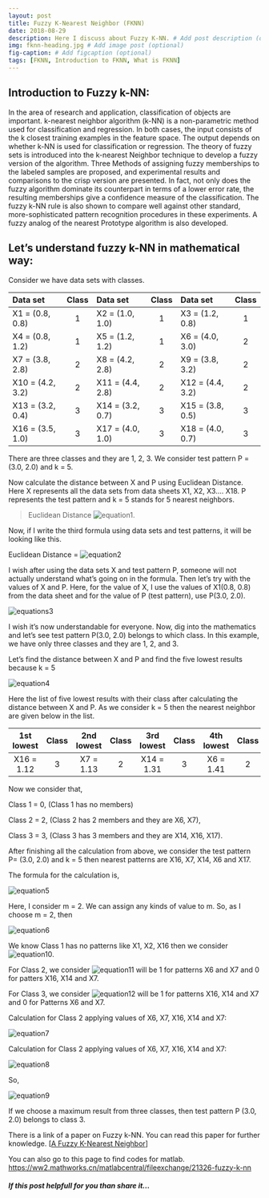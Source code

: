 ```yaml
---
layout: post
title: Fuzzy K-Nearest Neighbor (FKNN)
date: 2018-08-29 
description: Here I discuss about Fuzzy K-NN. # Add post description (optional)
img: fknn-heading.jpg # Add image post (optional)
fig-caption: # Add figcaption (optional)
tags: [FKNN, Introduction to FKNN, What is FKNN]
---
```


## Introduction to Fuzzy k-NN:
In the area of research and application, classification of objects are important. k-nearest neighbor algorithm (k-NN) is a non-parametric method used for classification and regression. In both cases, the input consists of the k closest training examples in the feature space. The output depends on whether k-NN is used for classification or regression. The theory of fuzzy sets is introduced into the k-nearest Neighbor technique to develop a fuzzy version of the algorithm. Three Methods of assigning fuzzy memberships to the labeled samples are proposed, and experimental results and comparisons to the crisp version are presented. In fact, not only does the fuzzy algorithm dominate its counterpart in terms of a lower error rate, the resulting memberships give a confidence measure of the classification. The fuzzy k-NN rule is also shown to compare well against other standard, more-sophisticated pattern recognition procedures in these experiments. A fuzzy analog of the nearest Prototype algorithm is also developed.  


## Let’s understand fuzzy k-NN in mathematical way:

Consider we have data sets with classes.

| Data set | Class | Data set | Class	| Data set | Class |
| :------- | :---: | :------- | :---: | :------- | :---: |
| X1 = (0.8, 0.8) |	1	| X2 = (1.0, 1.0) | 1 | X3 = (1.2, 0.8) | 1 |
| X4 = (0.8, 1.2) |	1	| X5 = (1.2, 1.2) | 1 | X6 = (4.0, 3.0)	| 2 |
| X7 = (3.8, 2.8) | 2	| X8 = (4.2, 2.8) | 2 | X9 = (3.8, 3.2)	| 2 |
| X10 = (4.2, 3.2) | 2 | X11 = (4.4, 2.8) | 2 | X12 = (4.4, 3.2) | 2 |
| X13 = (3.2, 0.4) | 3 | X14 = (3.2, 0.7) | 3 | X15 = (3.8, 0.5) | 3 |
| X16 = (3.5, 1.0) | 3 | X17 = (4.0, 1.0) | 3 | X18 = (4.0, 0.7) | 3 |

There are three classes and they are 1, 2, 3. We consider test pattern P = (3.0, 2.0) and k = 5.

Now calculate the distance between X and P using Euclidean Distance. Here X represents all the data sets from data sheets X1, X2, X3…. X18. P represents the test pattern and k = 5 stands for 5 nearest neighbors.

> Euclidean Distance ![equation1]({{site.baseurl}}/assets/img/fknnimg/fknne1.PNG).

Now, if I write the third formula using data sets and test patterns, it will be looking like this.

Euclidean Distance = ![equation2]({{site.baseurl}}/assets/img/fknnimg/fknne2.PNG)


I wish after using the data sets X and test pattern P, someone will not actually understand what’s going on in the formula. Then let’s try with the values of X and P. Here, for the value of X, I use the values of X1(0.8, 0.8) from the data sheet and for the value of P (test pattern), use P(3.0, 2.0).

![equations3]({{site.baseurl}}/assets/img/fknnimg/fknne3.PNG)

I wish it’s now understandable for everyone. Now, dig into the mathematics and let’s see test pattern P(3.0, 2.0) belongs to which class. In this example, we have only three classes and they are 1, 2, and 3.

Let’s find the distance between X and P and find the five lowest results because k = 5

![equation4]({{site.baseurl}}/assets/img/fknnimg/fknne4.PNG)

Here the list of five lowest results with their class after calculating the distance between X and P. As we consider k = 5 then the nearest neighbor are given below in the list.

| 1st lowest | Class| 2nd lowest | Class | 3rd lowest | Class | 4th lowest | Class | 5th lowest | Class |
|:---------: | :--: | :--------: | :---: | :--------: | :---: | :--------: | :---: | :--------: | :---: |
| X16 = 1.12 | 3 | X7 = 1.13 | 2 | X14 = 1.31 | 3 | X6 = 1.41 | 2 | X17 = 1.41 | 3 |

Now we consider that, 

Class 1 = 0, (Class 1 has no members)

Class 2 = 2, (Class 2 has 2 members and they are X6, X7), 

Class 3 = 3, (Class 3 has 3 members and they are X14, X16, X17). 


After finishing all the calculation from above, we consider the test pattern P= (3.0, 2.0) and k = 5 then nearest patterns are X16, X7, X14, X6 and X17.


The formula for the calculation is,

![equation5]({{site.baseurl}}/assets/img/fknnimg/fknne5.PNG)

Here, I consider m = 2. We can assign any kinds of value to m. So, as I choose m = 2, then 

![equation6]({{site.baseurl}}/assets/img/fknnimg/fknne6.PNG)

We know Class 1 has no patterns like X1, X2, X16 then we consider ![equation10]({{site.baseurl}}/assets/img/fknnimg/fknne10.PNG).

For Class 2, we consider ![equation11]({{site.baseurl}}/assets/img/fknnimg/fknne11.PNG) will be 1 for patterns X6 and X7 and 0 for patters X16, X14 and X7.

For Class 3, we consider ![equation12]({{site.baseurl}}/assets/img/fknnimg/fknne11.PNG) will be 1 for patterns X16, X14 and X7 and 0 for Patterns X6 and X7.


Calculation for Class 2 applying values of X6, X7, X16, X14 and X7: 

![equation7]({{site.baseurl}}/assets/img/fknnimg/fknne7.PNG)


Calculation for Class 2 applying values of X6, X7, X16, X14 and X7:  

![equation8]({{site.baseurl}}/assets/img/fknnimg/fknne8.PNG)


So, 

![equation9]({{site.baseurl}}/assets/img/fknnimg/fknne9.PNG)

If we choose a maximum result from three classes, then test pattern P (3.0, 2.0) belongs to class 3.

There is a link of a paper on Fuzzy k-NN. You can read this paper for further knowledge.
[[A Fuzzy K-Nearest Neighbor](https://ieeexplore.ieee.org/stamp/stamp.jsp?tp=&arnumber=6313426)]

You can also go to this page to find codes for matlab. 
https://ww2.mathworks.cn/matlabcentral/fileexchange/21326-fuzzy-k-nn


##### If this post helpfull for you than share it... 

